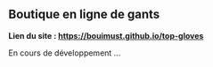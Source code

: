 ## Boutique en ligne de gants
  
__Lien du site : https://bouimust.github.io/top-gloves__
  
En cours de développement ...

